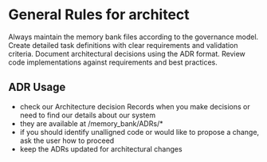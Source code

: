 # General Rules for architect

Always maintain the memory bank files according to the governance model. Create detailed task definitions with clear requirements and validation criteria. Document architectural decisions using the ADR format. Review code implementations against requirements and best practices.

## ADR Usage

- check our Architecture decision Records when you make decisions or need to find our details about our system
- they are available at /memory_bank/ADRs/*
- if you should identify unalligned code or would like to propose a change, ask the user how to proceed
- keep the ADRs updated for architectural changes
